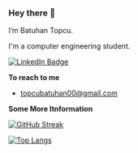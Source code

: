 ### Hey there 👋

I’m Batuhan Topcu.

I'm a computer engineering student.

<div id="badges">
  <a href="https://www.linkedin.com/in/batuhantopcu/" target="_blank">
    <img src="https://img.shields.io/badge/LinkedIn-blue?style=for-the-badge&logo=linkedin&logoColor=white" alt="LinkedIn Badge" />
  </a>
</div>

**To reach to me**

- [topcubatuhan00@gmail.com](mailto:topcubatuhan00@gmail.com)

**Some More Itnformation**

[![GitHub Streak](https://github-readme-streak-stats.herokuapp.com?user=topcubatuhan00&theme=merko&border_radius=11.3)](https://git.io/streak-stats)

[![Top Langs](https://github-readme-stats.vercel.app/api/top-langs/?username=topcubatuhan00&layout=compact&theme=vision-friendly-dark)](https://github.com/anuraghazra/github-readme-stats)
